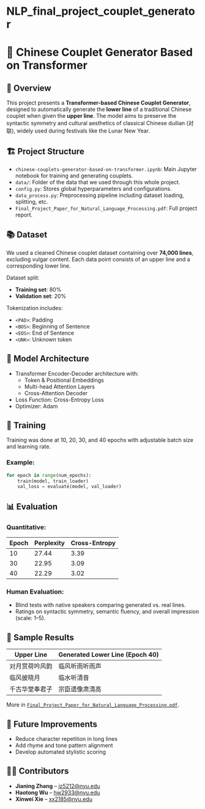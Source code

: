 # NLP_final_project_couplet_generator
 
# 🧾 Chinese Couplet Generator Based on Transformer

## 🧠 Overview

This project presents a **Transformer-based Chinese Couplet Generator**, designed to automatically generate the **lower line** of a traditional Chinese couplet when given the **upper line**. The model aims to preserve the syntactic symmetry and cultural aesthetics of classical Chinese duilian (对联), widely used during festivals like the Lunar New Year.

## 🏗️ Project Structure

- `chinese-couplets-generator-based-on-transformer.ipynb`: Main Jupyter notebook for training and generating couplets.
- `data/`: Folder of the data that we used through this whole project.
- `config.py`: Stores global hyperparameters and configurations.
- `data_process.py`: Preprocessing pipeline including dataset loading, splitting, etc.
- `Final_Project_Paper_for_Natural_Language_Processing.pdf`: Full project report.

## 📚 Dataset

We used a cleaned Chinese couplet dataset containing over **74,000 lines**, excluding vulgar content. Each data point consists of an upper line and a corresponding lower line.

Dataset split:
- **Training set**: 80%
- **Validation set**: 20%

Tokenization includes:
- `<PAD>`: Padding
- `<BOS>`: Beginning of Sentence
- `<EOS>`: End of Sentence
- `<UNK>`: Unknown token

## 🧠 Model Architecture

- Transformer Encoder-Decoder architecture with:
  - Token & Positional Embeddings
  - Multi-head Attention Layers
  - Cross-Attention Decoder
- Loss Function: Cross-Entropy Loss
- Optimizer: Adam

## 🚀 Training

Training was done at 10, 20, 30, and 40 epochs with adjustable batch size and learning rate.

### Example:
```python
for epoch in range(num_epochs):
    train(model, train_loader)
    val_loss = evaluate(model, val_loader)
```

## 📊 Evaluation

### Quantitative:
| Epoch | Perplexity | Cross-Entropy |
|-------|------------|----------------|
| 10    | 27.44      | 3.39           |
| 30    | 22.95      | 3.09           |
| 40    | 22.29      | 3.02           |

### Human Evaluation:
- Blind tests with native speakers comparing generated vs. real lines.
- Ratings on syntactic symmetry, semantic fluency, and overall impression (scale: 1–5).

## 🌟 Sample Results

| Upper Line | Generated Lower Line (Epoch 40) |
|------------|---------------------------------|
| 对月赏荷吟风韵 | 临风听雨听雨声 |
| 临风披晓月 | 临水听清音 |
| 千古华堂奉君子 | 宗臣遗像肃清高 |

More in [`Final_Project_Paper_for_Natural_Language_Processing.pdf`](./Final_Project_Paper_for_Natural_Language_Processing.pdf).

## 🔮 Future Improvements

- Reduce character repetition in long lines
- Add rhyme and tone pattern alignment
- Develop automated stylistic scoring

## 👨‍💻 Contributors

- **Jianing Zhang** – jz5212@nyu.edu  
- **Haotong Wu** – hw2933@nyu.edu  
- **Xinwei Xie** – xx2185@nyu.edu
